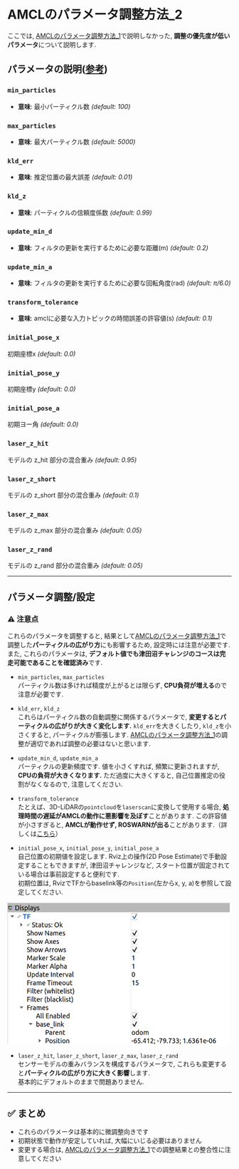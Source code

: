 # AMCLのパラメータ調整方法_2
ここでは, [AMCLのパラメータ調整方法_1](./amcl_1.md)で説明しなかった, **調整の優先度が低いパラメータ**について説明します. 

## パラメータの説明([参考](http://wiki.ros.org/amcl#Parameters))
### `min_particles`
- **意味**: 最小パーティクル数 *(default: 100)*
### `max_particles`
- **意味**: 最大パーティクル数 *(default: 5000)*
### `kld_err`
- **意味**: 推定位置の最大誤差 *(default: 0.01)*
### `kld_z`
- **意味**: パーティクルの信頼度係数 *(default: 0.99)*
### `update_min_d`
- **意味**: フィルタの更新を実行するために必要な距離(m) *(default: 0.2)*
### `update_min_a`
- **意味**: フィルタの更新を実行するために必要な回転角度(rad) *(default: π/6.0)*
### `transform_tolerance`
- **意味**: amclに必要な入力トピックの時間誤差の許容値(s) *(default: 0.1)*
### `initial_pose_x`
初期座標x *(default: 0.0)*
### `initial_pose_y`
初期座標y *(default: 0.0)*
### `initial_pose_a`
初期ヨー角 *(default: 0.0)*
### `laser_z_hit`
モデルの z_hit 部分の混合重み *(default: 0.95)*
### `laser_z_short`
モデルの z_short 部分の混合重み *(default: 0.1)*
### `laser_z_max`
モデルの z_max 部分の混合重み *(default: 0.05)*
### `laser_z_rand` 
モデルの z_rand 部分の混合重み *(default: 0.05)*

---

## パラメータ調整/設定  
### ⚠ 注意点
これらのパラメータを調整すると, 結果として[AMCLのパラメータ調整方法_1](./amcl_1.md)で調整した**パーティクルの広がり方**にも影響するため, 設定時には注意が必要です. また, これらのパラメータは, **デフォルト値でも津田沼チャレンジのコースは完走可能であることを確認済み**です.

- `min_particles`, `max_particles`  
パーティクル数は多ければ精度が上がるとは限らず, **CPU負荷が増える**ので注意が必要です. 

- `kld_err`, `kld_z`  
これらはパーティクル数の自動調整に関係するパラメータで, **変更するとパーティクルの広がりが大きく変化します.** `kld_err`を大きくしたり, `kld_z`を小さくすると, パーティクルが膨張します. [AMCLのパラメータ調整方法_1](./amcl_1.md)の調整が適切であれば調整の必要はないと思います.  

- `update_min_d`, `update_min_a`  
パーティクルの更新頻度です. 値を小さくすれば, 頻繁に更新されますが, **CPUの負荷が大きくなります.** ただ過度に大きくすると, 自己位置推定の役割がなくなるので, 注意してください.   

- `transform_tolerance`  
たとえば、3D-LiDARの`pointcloud`を`laserscan`に変換して使用する場合, **処理時間の遅延がAMCLの動作に悪影響を及ぼす**ことがあります. この許容値が小さすぎると, **AMCLが動作せず, ROSWARNが出る**ことがあります.（詳しくは[こちら](./amcl_roswarn.md)）

- `initial_pose_x`, `initial_pose_y`, `initial_pose_a`  
自己位置の初期値を設定します. Rviz上の操作(2D Pose Estimate)で手動設定することもできますが, 津田沼チャレンジなど, スタート位置が固定されている場合は事前設定すると便利です.  
初期位置は, RvizでTFからbaselink等の`Position`(左からx, y, a)を参照して設定してください.  
<img src="images/position.png" width="500">   

- `laser_z_hit`, `laser_z_short`, `laser_z_max`, `laser_z_rand`  
センサーモデルの重みバランスを構成するパラメータで, これらも変更すると**パーティクルの広がり方に大きく影響**します.  
基本的にデフォルトのままで問題ありません.  

---

## ✅ まとめ
- これらのパラメータは基本的に微調整向きです
- 初期状態で動作が安定していれば, 大幅にいじる必要はありません
- 変更する場合は, [AMCLのパラメータ調整方法_1](./amcl_1.md)での調整結果との整合性に注意してください

